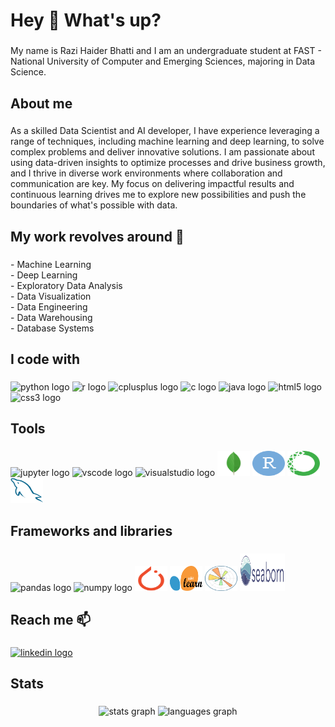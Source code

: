 <h1 align="left">Hey 👋 What's up?</h1>

###

<p align="left">My name is Razi Haider Bhatti and I am an undergraduate student at FAST - National University of Computer and Emerging Sciences, majoring in Data Science.</p>

###

<h2 align="left">About me</h2>

###

<p align="left">As a skilled Data Scientist and AI developer, I have experience leveraging a range of techniques, including machine learning and deep learning, to solve complex problems and deliver innovative solutions. I am passionate about using data-driven insights to optimize processes and drive business growth, and I thrive in diverse work environments where collaboration and communication are key. My focus on delivering impactful results and continuous learning drives me to explore new possibilities and push the boundaries of what's possible with data.</p>

###

<h2 align="left">My work revolves around 🔭</h2>

###

<p align="left">- Machine Learning<br>- Deep Learning<br>- Exploratory Data Analysis<br>- Data Visualization<br>- Data Engineering<br>- Data Warehousing<br>- Database Systems</p>

###

<h2 align="left">I code with</h2>

###

<div align="left">
  <img src="https://cdn.jsdelivr.net/gh/devicons/devicon/icons/python/python-original.svg" height="40" width="52" alt="python logo"  />
  <img src="https://cdn.jsdelivr.net/gh/devicons/devicon/icons/r/r-original.svg" height="40" width="52" alt="r logo"  />
  <img src="https://cdn.jsdelivr.net/gh/devicons/devicon/icons/cplusplus/cplusplus-original.svg" height="40" width="52" alt="cplusplus logo"  />
  <img src="https://cdn.jsdelivr.net/gh/devicons/devicon/icons/c/c-original.svg" height="40" width="52" alt="c logo"  />
  <img src="https://cdn.jsdelivr.net/gh/devicons/devicon/icons/java/java-original.svg" height="40" width="52" alt="java logo"  />
  <img src="https://cdn.jsdelivr.net/gh/devicons/devicon/icons/html5/html5-original.svg" height="40" width="52" alt="html5 logo"  />
  <img src="https://cdn.jsdelivr.net/gh/devicons/devicon/icons/css3/css3-original.svg" height="40" width="52" alt="css3 logo"  />
</div>

###

<h2 align="left">Tools</h2>

###
<div align="left">
  <img src="https://cdn.jsdelivr.net/gh/devicons/devicon/icons/jupyter/jupyter-original.svg" height="40" width="52" alt="jupyter logo"  />
  <img src="https://cdn.jsdelivr.net/gh/devicons/devicon/icons/vscode/vscode-original.svg" height="40" width="52" alt="vscode logo"  />
  <img src="https://cdn.jsdelivr.net/gh/devicons/devicon/icons/visualstudio/visualstudio-plain.svg" height="40" width="52" alt="visualstudio logo"  />
  <img src="https://github.com/devicons/devicon/blob/v2.15.1/icons/mongodb/mongodb-original.svg" height="40" width="52" alt="mongodb logo"  />
  <img src="https://github.com/devicons/devicon/blob/v2.15.1/icons/rstudio/rstudio-original.svg" height="40" width="52" alt="rstudio logo"  />
  <img src="https://github.com/devicons/devicon/blob/v2.15.1/icons/anaconda/anaconda-original.svg" height="40" width="52" alt="anaconda logo"  />
  <img src="https://github.com/devicons/devicon/blob/v2.15.1/icons/mysql/mysql-original.svg" height="40" width="52" alt="mysql logo"  />
</div>

<h2 align="left">Frameworks and libraries</h2>

###
<div align="left">
  <img src="https://cdn.jsdelivr.net/gh/devicons/devicon/icons/pandas/pandas-original.svg" height="40" width="52" alt="pandas logo"  />
  <img src="https://cdn.jsdelivr.net/gh/devicons/devicon/icons/numpy/numpy-original.svg" height="40" width="52" alt="numpy logo"  />
  <img src="https://github.com/devicons/devicon/blob/v2.15.1/icons/pytorch/pytorch-original.svg" height="40" width="52" alt="pytorch logo"  />
  <img src="https://github.com/Razi202/Razi202/blob/main/imgs/scikit.svg" height="40" width="52" alt="scikit logo"  />
  <img src="https://github.com/Razi202/Razi202/blob/main/imgs/matplotlib.svg" height="40" width="52" alt="matplotlib logo"  />
  <img src="https://github.com/Razi202/Razi202/blob/main/imgs/seaborn.svg" height="60" width="72" alt="seaborn logo"  />
</div>

###

<h2 align="left">Reach me 📫</h2>

###

<div align="left">
  <a href="https://www.linkedin.com/in/razi-haider-bhatti-58638423a/" target="_blank">
    <img src="https://raw.githubusercontent.com/maurodesouza/profile-readme-generator/master/src/assets/icons/social/linkedin/default.svg" width="52" height="40" alt="linkedin logo"  />
  </a>
</div>

###

<h2 align="left">Stats</h2>

###

<div align="center">
  <img src="https://github-readme-stats.vercel.app/api?hide_title=false&hide_rank=false&show_icons=true&include_all_commits=true&count_private=true&disable_animations=false&theme=dracula&locale=en&hide_border=false&username=Razi202" height="150" alt="stats graph"  />
  <img src="https://github-readme-stats.vercel.app/api/top-langs?locale=en&hide_title=false&layout=compact&card_width=320&langs_count=5&theme=dracula&hide_border=false&username=Razi202" height="150" alt="languages graph"  />
</div>


###

<!--
**Razi202/Razi202** is a ✨ _special_ ✨ repository because its `README.md` (this file) appears on your GitHub profile.

Here are some ideas to get you started:

- 🔭 I’m currently working on ...
- 🌱 I’m currently learning ...
- 👯 I’m looking to collaborate on ...
- 🤔 I’m looking for help with ...
- 💬 Ask me about ...
- 📫 How to reach me: ...
- 😄 Pronouns: ...
- ⚡ Fun fact: ...
-->
